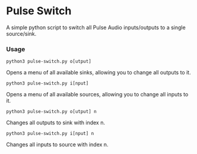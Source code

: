 # Pulse Switch

A simple python script to switch all Pulse Audio inputs/outputs to a single source/sink.

### Usage
`python3 pulse-switch.py o[utput]`

Opens a menu of all available sinks, allowing you to change all outputs to it.

`python3 pulse-switch.py i[nput]`

Opens a menu of all available sources, allowing you to change all inputs to it.

`python3 pulse-switch.py o[utput] n`

Changes all outputs to sink with index n.


`python3 pulse-switch.py i[nput] n`

Changes all inputs to source with index n.

